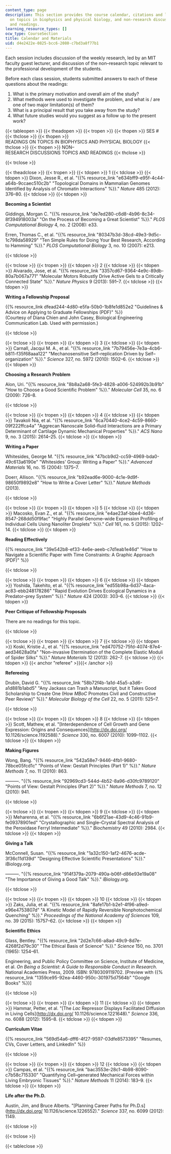 ```yaml
---
content_type: page
description: This section provides the course calendar, citations and links to readings
  on topics in biophysics and physical biology, and non-research discussion topics
  and readings.
learning_resource_types: []
ocw_type: CourseSection
title: Calendar and Materials
uid: d4e2422e-0825-bcc6-2080-c7bd3a8f77b1
---
```


Each session includes discussion of the weekly research, led by an MIT faculty guest lecturer, and discussion of the non–research topic relevant to the professional development of the students.

Before each class session, students submitted answers to each of these questions about the readings:

1.  What is the primary motivation and overall aim of the study?
2.  What methods were used to investigate the problem, and what is / are one of two major limitation(s) of them?
3.  What is a principal result that you take away from the study?
4.  What future studies would you suggest as a follow up to the present work?

{{< tableopen >}}
{{< theadopen >}}
{{< tropen >}}
{{< thopen >}}
SES #
{{< thclose >}}
{{< thopen >}}
READINGS ON TOPICS IN BIOPHYSICS AND PHYSICAL BIOLOGY
{{< thclose >}}
{{< thopen >}}
NON–RESEARCH DISCUSSIONS TOPICS AND READINGS
{{< thclose >}}

{{< trclose >}}

{{< theadclose >}}
{{< tropen >}}
{{< tdopen >}}
1
{{< tdclose >}}
{{< tdopen >}}
Dixon, Jesse R., et al. "{{% resource_link "e634bff9-e95f-4c44-a64b-9ccaec510c2b" "Topological Domains in Mammalian Genomes Identified by Analysis of Chromatin Interactions" %}}." _Nature_ 485 (2012): 376–80.
{{< tdclose >}}
{{< tdopen >}}


**Becoming a Scientist**

Giddings, Morgan C. "{{% resource_link "de7ed280-c6d8-4b96-8c34-8f394918003a" "On the Process of Becoming a Great Scientist" %}}." _PLOS Computational Biology_ 4, no. 2 (2008): e33.

Erren, Thomas C., et al. "{{% resource_link "80347b3d-38cd-49e3-9d5c-1c798da58929" "Ten Simple Rules for Doing Your Best Research, According to Hamming" %}}." _PLOS Computational Biology_ 3, no. 10 (2007): e213.


{{< tdclose >}}

{{< trclose >}}
{{< tropen >}}
{{< tdopen >}}
2
{{< tdclose >}}
{{< tdopen >}}
Alvarado, Jose, et al. "{{% resource_link "3357cd67-9364-4e9c-89db-80a7b067a771" "Molecular Motors Robustly Drive Active Gels to a Critically Connected State" %}}." _Nature Physics_ 9 (2013): 591–7.
{{< tdclose >}}
{{< tdopen >}}


**Writing a Fellowship Proposal**

{{% resource_link dfead244-4d80-e5fa-50b0-1b8fe1d852e2 "Guidelines & Advice on Applying to Graduate Fellowships (PDF)" %}}  
(Courtesy of Diana Chien and John Casey, Biological Engineering Communication Lab. Used with permission.)


{{< tdclose >}}

{{< trclose >}}
{{< tropen >}}
{{< tdopen >}}
3
{{< tdclose >}}
{{< tdopen >}}
Carnall, Jacqui M. A., et al. "{{% resource_link "7b79456e-7e3a-4cb6-b811-f35f68aaa122" "Mechanosensitive Self–replication Driven by Self–organization" %}}." _Science_ 327, no. 5972 (2010): 1502–6.
{{< tdclose >}}
{{< tdopen >}}


**Choosing a Research Problem**

Alon, Uri. "{{% resource_link "8b8a2a68-5fe3-4828-a006-524992b3b91b" "How to Choose a Good Scientific Problem" %}}." _Molecular Cell_ 35, no. 6 (2009): 726–8.


{{< tdclose >}}

{{< trclose >}}
{{< tropen >}}
{{< tdopen >}}
4
{{< tdclose >}}
{{< tdopen >}}
Tavakoli Nia, et al. "{{% resource_link "6ca70440-4ce2-4c59-8660-09f222ffca4a" "Aggrecan Nanoscale Solid–fluid Interactions are a Primary Determinant of Cartilage Dynamic Mechanical Properties" %}}." _ACS Nano_ 9, no. 3 (2015): 2614–25.
{{< tdclose >}}
{{< tdopen >}}


**Writing a Paper**

Whitesides, George M. "{{% resource_link "47bcb9d2-cc59-4969-bda0-49c613a6190e" "Whitesides' Group: Writing a Paper" %}}." _Advanced Materials_ 16, no. 15 (2004): 1375–7.

Doerr, Allison. "{{% resource_link "b92ead6e-9000-4c1e-9d9f-98650f9892e8" "How to Write a Cover Letter" %}}." _Nature Methods_ (2013).


{{< tdclose >}}

{{< trclose >}}
{{< tropen >}}
{{< tdopen >}}
5
{{< tdclose >}}
{{< tdopen >}}
Macosko, Evan Z., et al. "{{% resource_link "e4ae23af-bbe4-4d36-8547-268dd50f9fac" "Highly Parallel Genome–wide Expression Profiling of Individual Cells Using Nanoliter Droplets" %}}." _Cell_ 161, no. 5 (2015): 1202–14.
{{< tdclose >}}
{{< tdopen >}}


**Reading Effectively**

{{% resource_link "39e542b8-ef33-4e6e-aeeb-c7d1eab1e46d" "How to Navigate a Scientific Paper with Time Constraints: A Graphic Approach (PDF)" %}}


{{< tdclose >}}

{{< trclose >}}
{{< tropen >}}
{{< tdopen >}}
6
{{< tdclose >}}
{{< tdopen >}}
Yoshida, Takehito, et al. "{{% resource_link "ed55b98a-6d37-4aca-ac83-ebb248178286" "Rapid Evolution Drives Ecological Dynamics in a Predator–prey System" %}}." _Nature_ 424 (2003): 303–6.
{{< tdclose >}}
{{< tdopen >}}


**Peer Critique of Fellowship Proposals**

There are no readings for this topic.


{{< tdclose >}}

{{< trclose >}}
{{< tropen >}}
{{< tdopen >}}
7
{{< tdclose >}}
{{< tdopen >}}
Koski, Kristie J., et al. "{{% resource_link "ed470752-75fd-4074-87e4-aed34628a0fa" "Non–invasive Etermination of the Complete Elastic Moduli of Spider Silks" %}}." _Nature Materials_ 12 (2013): 262–7.
{{< tdclose >}}
{{< tdopen >}}
{{< anchor "referee" >}}{{< /anchor >}}

**Refereeing**

Drubin, David G. "{{% resource_link "58b72f4b-1a1d-45a5-a3d6-a1d881b1abd5" "Any Jackass can Trash a Manuscript, but it Takes Good Scholarship to Create One (How _MBoC_ Promotes Civil and Constructive Peer Review)" %}}." _Molecular Biology of the Cell_ 22, no. 5 (2011): 525–7.


{{< tdclose >}}

{{< trclose >}}
{{< tropen >}}
{{< tdopen >}}
8
{{< tdclose >}}
{{< tdopen >}}
Scott, Mathew, et al. "[Interdependence of Cell Growth and Gene Expression: Origins and Consequences](http://dx.doi.org/ 10.1126/science.1192588)." _Science_ 330, no. 6007 (2010): 1099–1102.
{{< tdclose >}}
{{< tdopen >}}


**Making Figures**

Wong, Bang. "{{% resource_link "542a58e7-9446-4fb1-9680-78bce05fcd1c" "Points of View: Gestalt Principles (Part 1)" %}}." _Nature Methods_ 7, no. 11 (2010): 863.

———. "{{% resource_link "92969cd3-544d-4b52-8a96-d30fc9789120" "Points of View: Gestalt Principles (Part 2)" %}}." _Nature Methods_ 7, no. 12 (2010): 941.


{{< tdclose >}}

{{< trclose >}}
{{< tropen >}}
{{< tdopen >}}
9
{{< tdclose >}}
{{< tdopen >}}
Meharenna, et al. "{{% resource_link "6b6f21ae-43d9-4c46-91b9-fe09378901ed" "Crystallographic and Single–Crystal Spectral Analysis of the Peroxidase Ferryl Intermediate" %}}." _Biochemistry_ 49 (2010): 2984.
{{< tdclose >}}
{{< tdopen >}}


**Giving a Talk**

McConnell, Susan. "{{% resource_link "1a32c150-1af2-4676-acde-3f36c11d139d" "Designing Effective Scientific Presentations" %}}." iBiology.org.

———. "{{% resource_link "914f379a-2079-490a-b06f-d86e93e19a08" "The Importance of Giving a Good Talk" %}}." iBiology.org.


{{< tdclose >}}

{{< trclose >}}
{{< tropen >}}
{{< tdopen >}}
10
{{< tdclose >}}
{{< tdopen >}}
Zaks, Julia, et al. "{{% resource_link "8afe17b1-b2e1-4f96-a9ed-e96e4753807d" "A Kinetic Model of Rapidly Reversible Nonphotochemical Quenching" %}}." _Proceedings of the National Academy of Sciences_ 109, no. 39 (2015): 15757–62.
{{< tdclose >}}
{{< tdopen >}}


**Scientific Ethics**

Glass, Bentley. "{{% resource_link "2d2e7c66-a8ad-49c9-8d7e-4268f2d79c30" "The Ethical Basis of Science" %}}." _Science_ 150, no. 3701 (1965): 1254–61.

Engineering, and Public Policy Committee on Science, Institute of Medicine, et al. _On Being a Scientist: A Guide to Responsible Conduct in Research_. National Academies Press, 2009. ISBN: 9780309119702. \[Preview with {{% resource_link "1359ce95-92ea-4460-950c-301975d7564b" "Google Books" %}}\]


{{< tdclose >}}

{{< trclose >}}
{{< tropen >}}
{{< tdopen >}}
11
{{< tdclose >}}
{{< tdopen >}}
Hammar, Petter, et al. "[The _Lac_ Repressor Displays Facilitated Diffusion in Living Cells](http://dx.doi.org/ 10.1126/science.1221648)." _Science_ 336, no. 6088 (2012): 1595–8.
{{< tdclose >}}
{{< tdopen >}}


**Curriculum Vitae**

{{% resource_link "569d54a6-dff6-4f27-9597-03dfe8573395" "Resumes, CVs, Cover Letters, and LinkedIn" %}}


{{< tdclose >}}

{{< trclose >}}
{{< tropen >}}
{{< tdopen >}}
12
{{< tdclose >}}
{{< tdopen >}}
Campas, et al. "{{% resource_link "bac3553e-28c1-4b98-8090-c7b58c715330" "Quantifying Cell–generated Mechanical Forces within Living Embryonic Tissues" %}}." _Nature Methods_ 11 (2014): 183–9.
{{< tdclose >}}
{{< tdopen >}}


**Life after the Ph.D.**

Austin, Jim, and Bruce Alberts. "[Planning Career Paths for Ph.D.s](http://dx.doi.org/ 10.1126/science.1226552)." _Science_ 337, no. 6099 (2012): 1149.


{{< tdclose >}}

{{< trclose >}}

{{< tableclose >}}